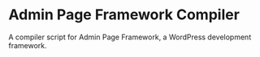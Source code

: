 # Admin Page Framework Compiler
A compiler script for Admin Page Framework, a WordPress development framework.
